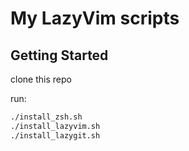 # My LazyVim scripts

## Getting Started

clone this repo

run:

```bash
./install_zsh.sh
./install_lazyvim.sh
./install_lazygit.sh
```


